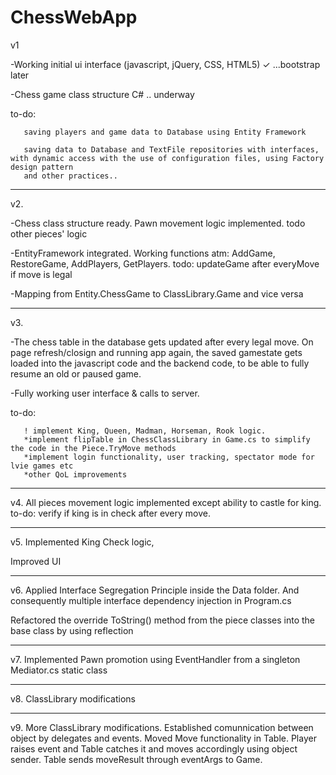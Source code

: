 # ChessWebApp

v1

-Working initial ui interface (javascript, jQuery, CSS, HTML5) ✓  ...bootstrap later

-Chess game class structure C# .. underway

to-do: 

       saving players and game data to Database using Entity Framework

       saving data to Database and TextFile repositories with interfaces, with dynamic access with the use of configuration files, using Factory design pattern
       and other practices..

---------------------------------------------------------------------------------------------------------------------------------------------------------------



v2.

-Chess class structure ready. Pawn movement logic implemented. todo other pieces' logic

-EntityFramework integrated. Working functions atm: AddGame, RestoreGame, AddPlayers, GetPlayers. todo: updateGame after everyMove if move is legal 

-Mapping from Entity.ChessGame to ClassLibrary.Game and vice versa
    
         
---------------------------------------------------------------------------------------------------------------------------------------------------------------

       
v3. 

-The chess table in the database gets updated after every legal move. On page refresh/closign and running app again, the saved gamestate gets loaded into the javascript code and the backend code, to be able to fully resume an old or paused game.

-Fully working user interface & calls to server. 

to-do: 

       ! implement King, Queen, Madman, Horseman, Rook logic. 
       *implement flipTable in ChessClassLibrary in Game.cs to simplify the code in the Piece.TryMove methods
       *implement login functionality, user tracking, spectator mode for lvie games etc
       *other QoL improvements
       

---------------------------------------------------------------------------------------------------------------------------------------------------------------
v4.
       All pieces movement logic implemented except ability to castle for king. 
       to-do: verify if king is in check after every move.  


---------------------------------------------------------------------------------------------------------------------------------------------------------------
v5. Implemented King Check logic,

Improved UI


---------------------------------------------------------------------------------------------------------------------------------------------------------------
v6. Applied Interface Segregation Principle inside the Data folder. And consequently multiple interface dependency injection in Program.cs

Refactored the override ToString() method from the piece classes into the base class by using reflection

---------------------------------------------------------------------------------------------------------------------------------------------------------------
v7. Implemented Pawn promotion using EventHandler<CustomEventArgs> from a singleton Mediator.cs static class
       
---------------------------------------------------------------------------------------------------------------------------------------------------------------
v8. ClassLibrary modifications

---------------------------------------------------------------------------------------------------------------------------------------------------------------
v9. More ClassLibrary modifications. Established comunnication between object by delegates and events. Moved Move functionality in Table. Player raises event and Table catches it and moves accordingly using object sender. Table sends moveResult through eventArgs to Game. 
